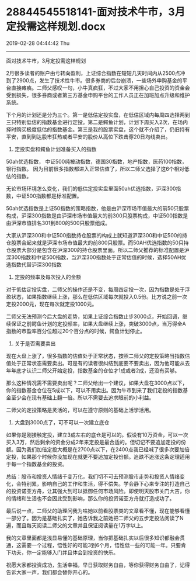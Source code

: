 # 28844545518141-面对技术牛市，3月定投需这样规划.docx

2019-02-28 04:44:42 Thu

----

面对技术牛市，3月定投需这样规划

2月很多读者的账户由亏转向盈利，上证综合指数在短短几天时间内从2500点冲到了2900点，发生了技术性牛市。很多券商的后台崩溃，一些场外申购基金的平台直接瘫痪。二师父感叹一句，小牛真疯狂，不过大家不用担心自己投资的资金会受到损失，很多券商或者第三方基金申购平台的工作人员正在加班加点升级和维护系统。

下个月的计划还是分为三个。第一是低估定投实盘，在低估区域内每周四选择两到三只特别低估的指数基金进行定投。第二是鳄鱼计划，计划下周买入2次，在场内择时购买极度低估的指数基金。第三是我的股票实盘，这个就不介绍了，仍旧持有平安，直到到达股市狂热或者平安的股价从高位下跌击穿20日均线卖出。 

1. 定投实盘和鳄鱼计划准备买入的指数

50ah优选指数， 中证500纯被动指数，德国30指数，地产指数，医药100指数，银行指数。 因为目前很多指数都进入正常估值了，所以二师父选择了这6个相对低估的指数。

无论市场环境怎么变化，我们的低估定投实盘里面50ah优选指数，沪深300指数，中证500指数都是标准配置。

50ah优选指数是上证50指数的策略指数，他是由沪深市场市值最大的前50只股票构成，沪深300指数是由沪深市场市值最大的前300只股票构成，中证500指数是由沪深市值排名301到800的500只股票组成。

大家从沪深300和中证500指数持仓股票的构成上就知道沪深300和中证500的持仓股票合起来就是沪深市场市值最大的前800只股票。而50AH优选指数的50只持仓股票大部分是包含在沪深300的持仓股票里面。所以二师父推荐的标准配置是沪深300指数和中证500指数，当沪深300指数处于正常估值的时候，选择50AH优选指数代替沪深300指数

1. 定投的频率及每次投入的金额

对于低估定投实盘，二师父的操作还是不变，每周四定投一次，因为指数是处于浮盈状态，如果指数继续上涨，那么在低估区域每次就投入0\.5份。比方说之前一次定投2000元，现在每次就定投1000元。

二师父无法预测今后大盘的走势，如果上证综合指数止步3000点，开始回调，继续保证之前鳄鱼计划的定投频率，如果大盘继续上涨，突破3000点，当万得全A指数的市盈率百分位超过20个百分点的时候，鳄鱼计划停止。

1. 关于是否需要卖出

现在大盘上涨了，很多指数的估值处于正常状态，按照二师父的定投策略当指数估值处于正常状态需要卖出。可是有的读者很纠结到底要不要卖出，因为他可能从去年年底才认识二师父开始定投，指数基金的仓位才1成或者2成，还没有买够。

那么这种情况需不需要卖出呢？二师父给出一个建议，如果大盘在3000点以下，你的指数基金仓位在5成以下，可以不用卖出。因为牛市到来了我们定投的指数基金至少会在现有基础上翻一倍。所以不需要去追求眼前的小利益。

二师父的定投策略是灵活的，可以在遵守原则的基础上活学活用。

1. 大盘到3000点了，可不可以一次建立底仓

如果你是刚接触定投，建立3成左右的底仓是可以的。假设有10万资金，可以一次买入3万，然后剩余的资金分成2年来定投是最合适的。但切记不要追加定投的份额。因为我们加倍定投大概是在2700点以下，在2400点我已经喊了很多次要加倍定投，如果那个时候你没加现在就更不要追加定投份额。追跌不追涨这条定理适用于每一个指数基金的投资。

总结：股市和投资人情绪千变万化，我们切不可去预测股市走势和投资人情绪变化，会特别累，影响自己的工作和生活，得不偿失。学会静下心来专注的打造自己的投资诺亚方舟，让其强大到可以抵御任何市场风险。即使明天股市关门大吉，你的情绪和生活也不会因此受到影响，那么你的投资诺亚方舟就打造成功了。

最后说一点，二师父的助理问我为啥她以前看股票类的文章看不懂，现在能够看懂一部分了。因为是基础扎实了，她告诉我之前她把二师父的五步定投法阅读了N遍，而且每天阅读二师父的文章并且保证阅读量在1万字以上。

我的文章里面都是浅显易懂的基础原理，当你把基础扎实以后很多知识都融会贯通，这需要一个过程，悟性好的可能3到6个月，悟性低一些的可能一年。只要肯下功夫，你一定能够入门并且体会到投资的快乐。

祝愿大家都投资成功，生活幸福，早日获取财务自由，等你获得财务自由了，记得告诉大家一声，我们都会替你开心的。

